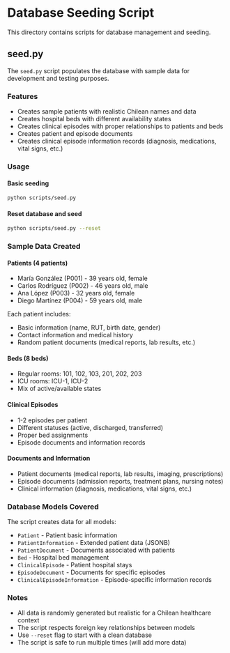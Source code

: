 # Database Seeding Script

This directory contains scripts for database management and seeding.

## seed.py

The `seed.py` script populates the database with sample data for development and testing purposes.

### Features

- Creates sample patients with realistic Chilean names and data
- Creates hospital beds with different availability states
- Creates clinical episodes with proper relationships to patients and beds
- Creates patient and episode documents
- Creates clinical episode information records (diagnosis, medications, vital signs, etc.)

### Usage

#### Basic seeding
```bash
python scripts/seed.py
```

#### Reset database and seed
```bash
python scripts/seed.py --reset
```

### Sample Data Created

#### Patients (4 patients)
- María González (P001) - 39 years old, female
- Carlos Rodríguez (P002) - 46 years old, male
- Ana López (P003) - 32 years old, female
- Diego Martínez (P004) - 59 years old, male

Each patient includes:
- Basic information (name, RUT, birth date, gender)
- Contact information and medical history
- Random patient documents (medical reports, lab results, etc.)

#### Beds (8 beds)
- Regular rooms: 101, 102, 103, 201, 202, 203
- ICU rooms: ICU-1, ICU-2
- Mix of active/available states

#### Clinical Episodes
- 1-2 episodes per patient
- Different statuses (active, discharged, transferred)
- Proper bed assignments
- Episode documents and information records

#### Documents and Information
- Patient documents (medical reports, lab results, imaging, prescriptions)
- Episode documents (admission reports, treatment plans, nursing notes)
- Clinical information (diagnosis, medications, vital signs, etc.)

### Database Models Covered

The script creates data for all models:
- `Patient` - Patient basic information
- `PatientInformation` - Extended patient data (JSONB)
- `PatientDocument` - Documents associated with patients
- `Bed` - Hospital bed management
- `ClinicalEpisode` - Patient hospital stays
- `EpisodeDocument` - Documents for specific episodes
- `ClinicalEpisodeInformation` - Episode-specific information records

### Notes

- All data is randomly generated but realistic for a Chilean healthcare context
- The script respects foreign key relationships between models
- Use `--reset` flag to start with a clean database
- The script is safe to run multiple times (will add more data)
